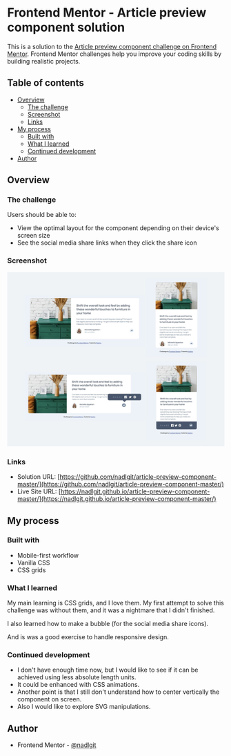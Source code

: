# Frontend Mentor - Article preview component solution

This is a solution to the [Article preview component challenge on Frontend Mentor](https://www.frontendmentor.io/challenges/article-preview-component-dYBN_pYFT). Frontend Mentor challenges help you improve your coding skills by building realistic projects. 

## Table of contents

- [Overview](#overview)
  - [The challenge](#the-challenge)
  - [Screenshot](#screenshot)
  - [Links](#links)
- [My process](#my-process)
  - [Built with](#built-with)
  - [What I learned](#what-i-learned)
  - [Continued development](#continued-development)
- [Author](#author)

## Overview

### The challenge

Users should be able to:

- View the optimal layout for the component depending on their device's screen size
- See the social media share links when they click the share icon

### Screenshot

![](./screenshot.jpg)

### Links

- Solution URL: [https://github.com/nadlgit/article-preview-component-master/](https://github.com/nadlgit/article-preview-component-master/)
- Live Site URL: [https://nadlgit.github.io/article-preview-component-master/](https://nadlgit.github.io/article-preview-component-master/)

## My process

### Built with

- Mobile-first workflow
- Vanilla CSS
- CSS grids

### What I learned

My main learning is CSS grids, and I love them. My first attempt to solve this challenge was without them, and it was a nightmare that I didn't finished.

I also learned how to make a bubble (for the social media share icons).

And is was a good exercise to handle responsive design.

### Continued development

- I don't have enough time now, but I would like to see if it can be achieved using less absolute length units.
- It could be enhanced with CSS animations.
- Another point is that I still don't understand how to center vertically the component on screen.
- Also I would like to explore SVG manipulations.

## Author

- Frontend Mentor - [@nadlgit](https://www.frontendmentor.io/profile/nadlgit)
